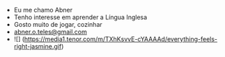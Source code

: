 - Eu me chamo Abner
- Tenho interesse em aprender a Língua Inglesa
- Gosto muito de jogar, cozinhar
- abner.o.teles@gmail.com
- ![] (https://media1.tenor.com/m/TXhKsvvE-cYAAAAd/everything-feels-right-jasmine.gif)
